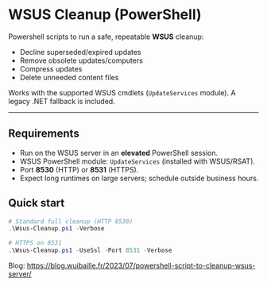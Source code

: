 # WSUS Cleanup (PowerShell)

Powershell scripts to run a safe, repeatable **WSUS** cleanup:
- Decline superseded/expired updates
- Remove obsolete updates/computers
- Compress updates
- Delete unneeded content files

Works with the supported WSUS cmdlets (`UpdateServices` module). A legacy .NET fallback is included.

---

## Requirements
- Run on the WSUS server in an **elevated** PowerShell session.
- WSUS PowerShell module: `UpdateServices` (installed with WSUS/RSAT).
- Port **8530** (HTTP) or **8531** (HTTPS).
- Expect long runtimes on large servers; schedule outside business hours.

## Quick start

```powershell
# Standard full cleanup (HTTP 8530)
.\Wsus-Cleanup.ps1 -Verbose

# HTTPS on 8531
.\Wsus-Cleanup.ps1 -UseSsl -Port 8531 -Verbose
```

Blog: https://blog.wuibaille.fr/2023/07/powershell-script-to-cleanup-wsus-server/

